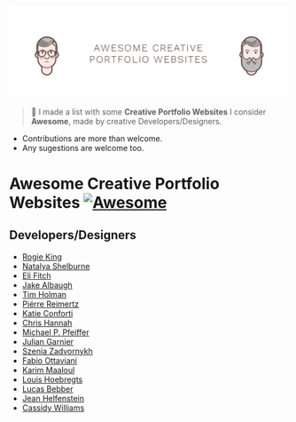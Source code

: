 ![Awesome Creative Portfolio Websites](bg.png)
>🎨 I made a list with some **Creative Portfolio Websites** I consider **Awesome**, made by creative Developers/Designers.

- Contributions are more than welcome.
- Any sugestions are welcome too.

# Awesome Creative Portfolio Websites [![Awesome](https://cdn.rawgit.com/sindresorhus/awesome/d7305f38d29fed78fa85652e3a63e154dd8e8829/media/badge.svg)](https://github.com/sindresorhus/awesome)

## Developers/Designers
- [Rogie King](http://rog.ie/)
- [Natalya Shelburne](http://www.artist-developer.com/)
- [Eli Fitch](http://eli.wtf/)
- [Jake Albaugh](http://jakealbaugh.com/)
- [Tim Holman](http://tholman.com/)
- [Piérre Reimertz](https://www.reimertz.co/)
- [Katie Conforti](http://katieconforti.com/)
- [Chris Hannah](http://chrishannah.me/)
- [Michael P. Pfeiffer](http://contains.me/)
- [Julian Garnier](http://juliangarnier.com/)
- [Szenia Zadvornykh](http://zadvorsky.com/)
- [Fabio Ottaviani](http://www.supah.it/)
- [Karim Maaloul](http://yakudoo.com/)
- [Louis Hoebregts](http://mamboleoo.be/)
- [Lucas Bebber](http://lbebber.github.io/public/)
- [Jean Helfenstein](http://www.jeanhelfenstein.com/)
- [Cassidy Williams](http://cassidoo.co/)
